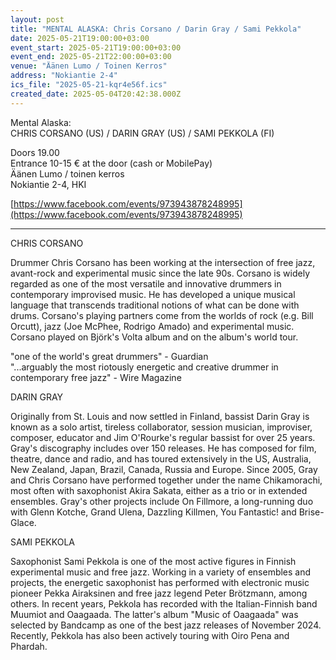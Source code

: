 ```yaml
---
layout: post
title: "MENTAL ALASKA: Chris Corsano / Darin Gray / Sami Pekkola"
date: 2025-05-21T19:00:00+03:00
event_start: 2025-05-21T19:00:00+03:00
event_end: 2025-05-21T22:00:00+03:00
venue: "Äänen Lumo / Toinen Kerros"
address: "Nokiantie 2-4"
ics_file: "2025-05-21-kqr4e56f.ics"
created_date: 2025-05-04T20:42:38.000Z
---
```


Mental Alaska:  
CHRIS CORSANO (US) / DARIN GRAY (US) / SAMI PEKKOLA (FI)  
  
Doors 19.00  
Entrance 10-15 € at the door (cash or MobilePay)  
Äänen Lumo / toinen kerros  
Nokiantie 2-4, HKI  
  
[https://www.facebook.com/events/973943878248995](https://www.facebook.com/events/973943878248995)  
  
******************************************  
CHRIS CORSANO  
  
Drummer Chris Corsano has been working at the intersection of free jazz, avant-rock and experimental music since the late 90s. Corsano is widely regarded as one of the most versatile and innovative drummers in contemporary improvised music. He has developed a unique musical language that transcends traditional notions of what can be done with drums. Corsano's playing partners come from the worlds of rock (e.g. Bill Orcutt), jazz (Joe McPhee, Rodrigo Amado) and experimental music. Corsano played on Björk's Volta album and on the album's world tour.  
  
"one of the world's great drummers" - Guardian  
"...arguably the most riotously energetic and creative drummer in contemporary free jazz" - Wire Magazine  
  
DARIN GRAY  
  
Originally from St. Louis and now settled in Finland, bassist Darin Gray is known as a solo artist, tireless collaborator, session musician, improviser, composer, educator and Jim O'Rourke's regular bassist for over 25 years. Gray's discography includes over 150 releases. He has composed for film, theatre, dance and radio, and has toured extensively in the US, Australia, New Zealand, Japan, Brazil, Canada, Russia and Europe. Since 2005, Gray and Chris Corsano have performed together under the name Chikamorachi, most often with saxophonist Akira Sakata, either as a trio or in extended ensembles. Gray's other projects include On Fillmore, a long-running duo with Glenn Kotche, Grand Ulena, Dazzling Killmen, You Fantastic! and Brise-Glace.  
  
SAMI PEKKOLA  
  
Saxophonist Sami Pekkola is one of the most active figures in Finnish experimental music and free jazz. Working in a variety of ensembles and projects, the energetic saxophonist has performed with electronic music pioneer Pekka Airaksinen and free jazz legend Peter Brötzmann, among others. In recent years, Pekkola has recorded with the Italian-Finnish band Muumiot and Oaagaada. The latter's album "Music of Oaagaada" was selected by Bandcamp as one of the best jazz releases of November 2024. Recently, Pekkola has also been actively touring with Oiro Pena and Phardah.
